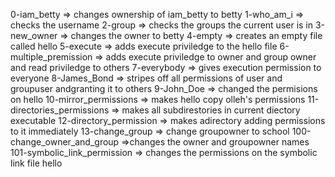 0-iam_betty => changes ownership of iam_betty to betty
1-who_am_i => checks the username
2-group => checks the groups the current user is in
3-new_owner => changes the owner to betty
4-empty => creates an empty file called hello
5-execute => adds execute priviledge to the hello file
6-multiple_premission => adds execute priviledge to owner and group owner and read priviledge to others
7-everybody => gives execution permission to everyone
8-James_Bond => stripes off all permissions of user and groupuser andgranting it to others
9-John_Doe => changed the permisions on hello
10-mirror_permissions => makes hello copy olleh's permissions
11-directories_permissions => makes all subdirestories in current diectory executable
12-directory_permission => makes adirectory adding permissions to it immediately
13-change_group => change groupowner to school
100-change_owner_and_group =>changes the owner and groupowner names
101-symbolic_link_permission => changes the permissions on the symbolic link file hello 